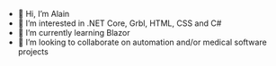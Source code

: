 - 👋 Hi, I’m Alain
- 👀 I’m interested in .NET Core, Grbl, HTML, CSS and C#
- 🌱 I’m currently learning Blazor
- 💞️ I’m looking to collaborate on automation and/or medical software projects

<!---
AlainP29/AlainP29 is a ✨ special ✨ repository because its `README.md` (this file) appears on your GitHub profile.
You can click the Preview link to take a look at your changes.
--->
